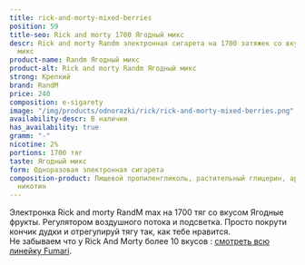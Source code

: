 ```yaml
---
title: rick-and-morty-mixed-berries
position: 59
title-seo: Rick and morty 1700 Ягодный микс
descr: Rick and morty Randm электронная сигарета на 1700 затяжек со вкусом Ягодный
  микс
product-name: Randm Ягодный микс
product-alt: Rick and morty Randm Ягодный микс
strong: Крепкий
brand: RandM
price: 240
composition: e-sigarety
image: "/img/products/odnorazki/rick/rick-and-morty-mixed-berries.png"
availability-descr: В наличии
has_availability: true
gramm: "-"
nicotine: 2%
portions: 1700 тяг
taste: Ягодный микс
form: Одноразовая электронная сигарета
composition-product: Пищевой пропиленгликоль, растительный глицерин, ароматизатор,
  никотин
---
```


Электронка Rick and morty ️RandM max на 1700 тяг со вкусом Ягодные фрукты. Регулятором воздушного потока и подсветка. Просто покрути кончик дудки и отрегулируй тягу так, как тебе нравится.<br>
Не забываем что у Rick And Morty более 10 вкусов : [смотреть всю линейку Fumari](/pods-rick-and-morty).
